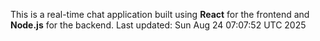 This is a real-time chat application built using **React** for the frontend and **Node.js** for the backend.
Last updated: Sun Aug 24 07:07:52 UTC 2025
